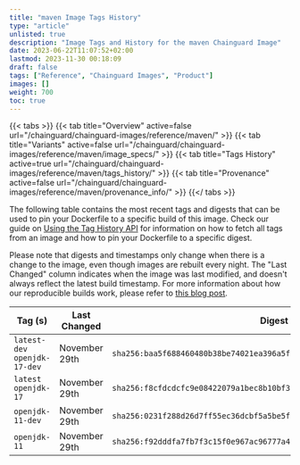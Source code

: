 ```yaml
---
title: "maven Image Tags History"
type: "article"
unlisted: true
description: "Image Tags and History for the maven Chainguard Image"
date: 2023-06-22T11:07:52+02:00
lastmod: 2023-11-30 00:18:09
draft: false
tags: ["Reference", "Chainguard Images", "Product"]
images: []
weight: 700
toc: true
---
```


{{< tabs >}}
{{< tab title="Overview" active=false url="/chainguard/chainguard-images/reference/maven/" >}}
{{< tab title="Variants" active=false url="/chainguard/chainguard-images/reference/maven/image_specs/" >}}
{{< tab title="Tags History" active=true url="/chainguard/chainguard-images/reference/maven/tags_history/" >}}
{{< tab title="Provenance" active=false url="/chainguard/chainguard-images/reference/maven/provenance_info/" >}}
{{</ tabs >}}

The following table contains the most recent tags and digests that can be used to pin your Dockerfile to a specific build of this image. Check our guide on [Using the Tag History API](/chainguard/chainguard-images/using-the-tag-history-api/) for information on how to fetch all tags from an image and how to pin your Dockerfile to a specific digest.

Please note that digests and timestamps only change when there is a change to the image, even though images are rebuilt every night. The "Last Changed" column indicates when the image was last modified, and doesn't always reflect the latest build timestamp. For more information about how our reproducible builds work, please refer to [this blog post](https://www.chainguard.dev/unchained/reproducing-chainguards-reproducible-image-builds).

| Tag (s)                        | Last Changed  | Digest                                                                    |
|--------------------------------|---------------|---------------------------------------------------------------------------|
|  `latest-dev` `openjdk-17-dev` | November 29th | `sha256:baa5f688460480b38be74021ea396a5fbe01e55b5aff9b1d5899585650657c69` |
|  `latest` `openjdk-17`         | November 29th | `sha256:f8cfdcdcfc9e08422079a1bec8b10bf3aa9c0d7e93694f07bf2f33a87211f32d` |
|  `openjdk-11-dev`              | November 29th | `sha256:0231f288d26d7ff55ec36dcbf5a5be5f7e7f438ea17cd959efb03b09bbcb1997` |
|  `openjdk-11`                  | November 29th | `sha256:f92dddfa7fb7f3c15f0e967ac96777a43eaee45b6009a547834d8068a0948ed0` |

